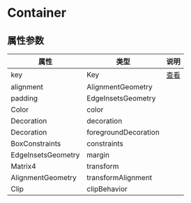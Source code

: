 # Container

## 属性参数

| 属性               | 类型                 | 说明           |
| ------------------ | -------------------- | -------------- |
| key                | Key                  | [查看](Key.md) |
| alignment          | AlignmentGeometry    |                |
| padding            | EdgeInsetsGeometry   |                |
| Color              | color                |                |
| Decoration         | decoration           |                |
| Decoration         | foregroundDecoration |                |
| BoxConstraints     | constraints          |                |
| EdgeInsetsGeometry | margin               |                |
| Matrix4            | transform            |                |
| AlignmentGeometry  | transformAlignment   |                |
| Clip               | clipBehavior         |                |

